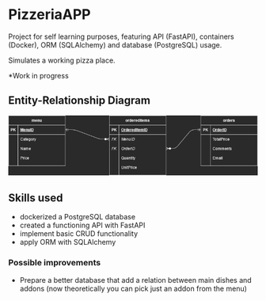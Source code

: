 # PizzeriaAPP
Project for self learning purposes, featuring API (FastAPI), containers (Docker), ORM (SQLAlchemy) and database (PostgreSQL) usage. 

Simulates a working pizza place.

*Work in progress

## Entity-Relationship Diagram
![PizzeriaAPP-ERD.png.png](docs/PizzeriaAPP-ERD.png "Simple ERD diagram for a pizza place")

## Skills used
- dockerized a PostgreSQL database
- created a functioning API with FastAPI
- implement basic CRUD functionality
- apply ORM with SQLAlchemy

### Possible improvements
- Prepare a better database that add a relation between main dishes and addons (now theoretically you can pick just an addon from the menu)
